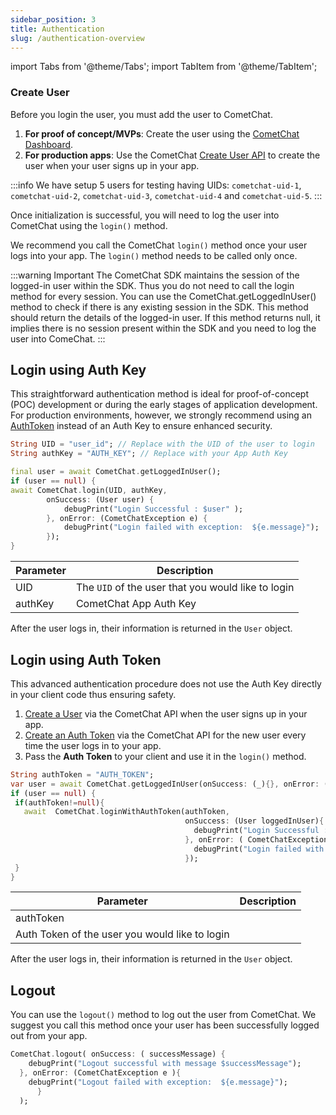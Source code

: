 ```yaml
---
sidebar_position: 3
title: Authentication
slug: /authentication-overview
---
```


import Tabs from '@theme/Tabs';
import TabItem from '@theme/TabItem';

### Create User

Before you login the user, you must add the user to CometChat.

1. **For proof of concept/MVPs**: Create the user using the [CometChat Dashboard](https://app.cometchat.com/).
2. **For production apps**: Use the CometChat [Create User API](https://api-explorer.cometchat.com/reference/creates-user) to create the user when your user signs up in your app.

:::info
We have setup 5 users for testing having UIDs: `cometchat-uid-1`, `cometchat-uid-2`, `cometchat-uid-3`, `cometchat-uid-4` and `cometchat-uid-5`.
:::

Once initialization is successful, you will need to log the user into CometChat using the `login()` method.

We recommend you call the CometChat `login()` method once your user logs into your app. The `login()` method needs to be called only once.

:::warning Important
The CometChat SDK maintains the session of the logged-in user within the SDK. Thus you do not need to call the login method for every session. You can use the CometChat.getLoggedInUser() method to check if there is any existing session in the SDK. This method should return the details of the logged-in user. If this method returns null, it implies there is no session present within the SDK and you need to log the user into ComeChat.
:::

## Login using Auth Key

This straightforward authentication method is ideal for proof-of-concept (POC) development or during the early stages of application development. For production environments, however, we strongly recommend using an [AuthToken](#login-using-auth-token) instead of an Auth Key to ensure enhanced security.

<Tabs>
<TabItem value="Dart" label="Dart">

```dart
String UID = "user_id"; // Replace with the UID of the user to login
String authKey = "AUTH_KEY"; // Replace with your App Auth Key

final user = await CometChat.getLoggedInUser();
if (user == null) {
await CometChat.login(UID, authKey,
		onSuccess: (User user) {
			debugPrint("Login Successful : $user" );
		}, onError: (CometChatException e) {
			debugPrint("Login failed with exception:  ${e.message}");
		});
}
```

</TabItem>
</Tabs>

| Parameter | Description                                        |
| --------- | -------------------------------------------------- |
| UID       | The `UID` of the user that you would like to login |
| authKey   | CometChat App Auth Key                             |

After the user logs in, their information is returned in the `User` object.

## Login using Auth Token

This advanced authentication procedure does not use the Auth Key directly in your client code thus ensuring safety.

1. [Create a User](https://api-explorer.cometchat.com/reference/creates-user) via the CometChat API when the user signs up in your app.
2. [Create an Auth Token](https://api-explorer.cometchat.com/reference/create-authtoken) via the CometChat API for the new user every time the user logs in to your app.
3. Pass the **Auth Token** to your client and use it in the `login()` method.

<Tabs>
<TabItem value="Dart" label="Dart">

```dart
String authToken = "AUTH_TOKEN";
var user = await CometChat.getLoggedInUser(onSuccess: (_){}, onError: (_){});
if (user == null) {
 if(authToken!=null){
   await  CometChat.loginWithAuthToken(authToken,
                                       onSuccess: (User loggedInUser){
                                         debugPrint("Login Successful : $user" );
                                       }, onError: ( CometChatException e){
                                         debugPrint("Login failed with exception:  ${e.message}");
                                       });
 }
}
```

</TabItem>
</Tabs>

| Parameter                                      | Description |
| ---------------------------------------------- | ----------- |
| authToken                                      |
| Auth Token of the user you would like to login |

After the user logs in, their information is returned in the `User` object.

## Logout

You can use the `logout()` method to log out the user from CometChat. We suggest you call this method once your user has been successfully logged out from your app.

<Tabs>
<TabItem value="Dart" label="Dart">

```dart
CometChat.logout( onSuccess: ( successMessage) {
    debugPrint("Logout successful with message $successMessage");
  }, onError: (CometChatException e ){
    debugPrint("Logout failed with exception:  ${e.message}");
      }
  );
```

</TabItem>
</Tabs>
